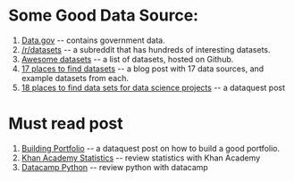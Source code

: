 # Some Good Data Source:
1. [Data.gov](https://www.data.gov/) -- contains government data.
2. [/r/datasets](https://reddit.com/r/datasets) -- a subreddit that has hundreds of interesting datasets.
3. [Awesome datasets](https://github.com/caesar0301/awesome-public-datasets) -- a list of datasets, hosted on Github.
4. [17 places to find datasets](https://www.dataquest.io/blog/free-datasets-for-projects/) -- a blog post with 17 data sources, and example datasets from each.
5. [18 places to find data sets for data science projects](https://www.dataquest.io/blog/free-datasets-for-projects/) -- a dataquest post

# Must read post
1. [Building Portfolio](https://www.dataquest.io/blog/data-science-portfolio-project/) -- a dataquest post on how to build a good portfolio.
2. [Khan Academy Statistics](https://www.khanacademy.org/math/statistics-probability) -- review statistics with Khan Academy
3. [Datacamp Python](https://www.datacamp.com/tracks/data-scientist-with-python?tap_a=5644-dce66f&tap_s=97692-82206a) -- review python with datacamp
